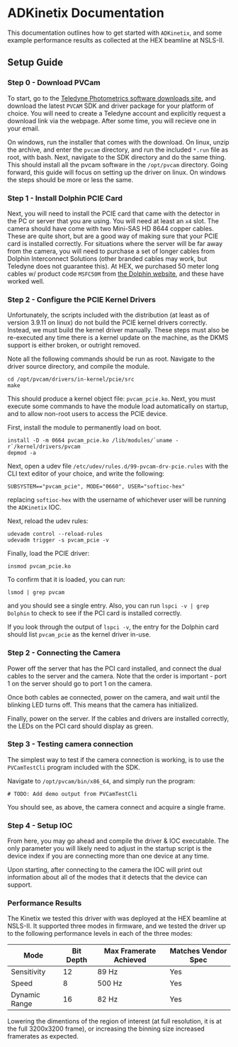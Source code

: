 # ADKinetix Documentation

This documentation outlines how to get started with `ADKinetix`, and some example performance results as collected at the HEX beamline at NSLS-II.

## Setup Guide

### Step 0 - Download PVCam

To start, go to the [Teledyne Photometrics software downloads site](https://www.photometrics.com/support/software-and-drivers), and download the latest `PVCAM` SDK and driver package for your platform of choice.
You will need to create a Teledyne account and explicitly request a download link via the webpage. After some time, you will recieve one in your email.

On windows, run the installer that comes with the download. On linux, unzip the archive, and enter the `pvcam` directory, and run the included `*.run` file as root, with bash. Next, navigate to the SDK directory and do the same thing. This should install all the pvcam software in the `/opt/pvcam` directory. Going forward, this guide will focus on setting up the driver on linux. On windows the steps should be more or less the same.

### Step 1 - Install Dolphin PCIE Card

Next, you will need to install the PCIE card that came with the detector in the PC or server that you are using. You will need at least an `x4` slot.
The camera should have come with two Mini-SAS HD 8644 copper cables. These are quite short, but are a good way of making sure that your PCIE card is installed correctly.
For situations where the server will be far away from the camera, you will need to purchase a set of longer cables from Dolphin Interconnect Solutions (other branded cables may work, but Teledyne does not guarantee this).
At HEX, we purchased 50 meter long cables w/ product code `MSFC50M` from [the Dolphin website](https://www.dolphinics.com/products/PCI_Express_SFF-8644_cables.html), and these have worked well.

### Step 2 - Configure the PCIE Kernel Drivers

Unfortunately, the scripts included with the distribution (at least as of version 3.9.11 on linux) do not build the PCIE kernel drivers correctly.
Instead, we must build the kernel driver manually. These steps must also be re-executed any time there is a kernel update on the machine, as the DKMS support is either broken, or outright removed.

Note all the following commands should be run as root. Navigate to the driver source directory, and compile the module.

```
cd /opt/pvcam/drivers/in-kernel/pcie/src
make
```

This should produce a kernel object file: `pvcam_pcie.ko`. Next, you must execute some commands to have the module load automatically on startup, and to allow non-root users to access the PCIE device.

First, install the module to permanently load on boot.

```
install -D -m 0664 pvcam_pcie.ko /lib/modules/`uname -r`/kernel/drivers/pvcam
depmod -a
```

Next, open a udev file `/etc/udev/rules.d/99-pvcam-drv-pcie.rules` with the CLI text editor of your choice, and write the following:

```
SUBSYSTEM=="pvcam_pcie", MODE="0660", USER="softioc-hex"
```

replacing `softioc-hex` with the username of whichever user will be running the `ADKinetix` IOC.

Next, reload the udev rules:

```
udevadm control --reload-rules
udevadm trigger -s pvcam_pcie -v
```

Finally, load the PCIE driver:

```
insmod pvcam_pcie.ko
```

To confirm that it is loaded, you can run:

```
lsmod | grep pvcam
```

and you should see a single entry. Also, you can run `lspci -v | grep Dolphin` to check to see if the PCI card is installed correctly.

If you look through the output of `lspci -v`, the entry for the Dolphin card should list `pvcam_pcie` as the kernel driver in-use.

### Step 2 - Connecting the Camera

Power off the server that has the PCI card installed, and connect the dual cables to the server and the camera.
Note that the order is important - port 1 on the server should go to port 1 on the camera.

Once both cables ae connected, power on the camera, and wait until the blinking LED turns off.
This means that the camera has initialized.

Finally, power on the server. If the cables and drivers are installed correctly, the LEDs on the PCI card should display as green.

### Step 3 - Testing camera connection

The simplest way to test if the camera connection is working, is to use the `PVCamTestCli` program included with the SDK.

Navigate to `/opt/pvcam/bin/x86_64`, and simply run the program:

```
# TODO: Add demo output from PVCamTestCli
```

You should see, as above, the camera connect and acquire a single frame.

### Step 4 - Setup IOC

From here, you may go ahead and compile the driver & IOC executable.
The only parameter you will likely need to adjust in the startup script is the device index if you are connecting more than one device at any time.

Upon starting, after connecting to the camera the IOC will print out information about all of the modes that it detects that the device can support.

### Performance Results

The Kinetix we tested this driver with was deployed at the HEX beamline at NSLS-II. It supported three modes in firmware, and we tested the driver up to the following performance levels in each of the three modes:

Mode | Bit Depth | Max Framerate Achieved | Matches Vendor Spec
-----|-----------|------------------------|---------------------
Sensitivity | 12 | 89 Hz | Yes
Speed | 8 | 500 Hz | Yes
Dynamic Range | 16 | 82 Hz | Yes

Lowering the dimentions of the region of interest (at full resolution, it is at the full 3200x3200 frame), or increasing the binning size increased framerates as expected.
